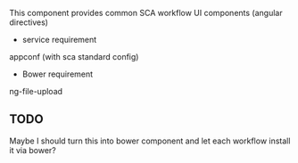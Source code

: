 This component provides common SCA workflow UI components (angular directives)

* service requirement

appconf (with sca standard config)

* Bower requirement

ng-file-upload


## TODO

Maybe I should turn this into bower component and let each workflow install it via bower?
